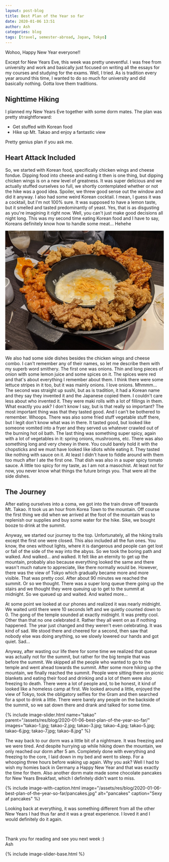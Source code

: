 ```yaml
---
layout: post-blog
title: Best Plan of the Year so far
date: 2020-01-06 13:51
author: Ash
categories: blog
tags: [travel, semester-abroad, Japan, Tokyo]
---
```


Wohoo, Happy New Year everyone!!

Except for New Years Eve, this week was pretty uneventful. I was free from university and work and basically just focused on writing all the essays for my courses and studying for the exams. Well, I tried. As is tradition every year around this time, I wanted to do so much for university and did basically nothing. Gotta love them traditions.

## Nighttime Hiking

I planned my New Years Eve together with some dorm mates. The plan was pretty straightforward:

- Get stuffed with Korean food
- Hike up Mt. Takao and enjoy a fantastic view

Pretty genius plan if you ask me.

## Heart Attack Included

So, we started with Korean food, specifically chicken wings and cheese fondue. Dipping food into cheese and eating it then is one thing, but dipping chicken wings is on a new level of greatness. It was super delicious and we actually stuffed ourselves so full, we shortly contemplated whether or not the hike was a good idea. Spoiler, we threw good sense out the window and did it anyway. I also had some weird Korean cocktail. I mean, I guess it was a cocktail, but I'm not 100% sure. It was supposed to have a lemon taste, but it smelled and tasted predominantly of yeast. Yes, that is as disgusting as you're imagining it right now. Well, you can't just make good decisions all night long. This was my second time eating Korean food and I have to say, Koreans definitely know how to handle some meat... Hehehe

![chicken-wings](/assets/res/blog/2020-01-06-best-plan-of-the-year-so-far/chicken-wings.jpg)

We also had some side dishes besides the chicken wings and cheese combo. I can't remember any of their names, so let me describe them with my superb word smithery. The first one was onions. Thin and long pieces of onion with some lemon juice and some spices on it. The spices were red and that's about everything I remember about them. I think there were some lettuce stripes in it too, but it was mainly onions. I love onions. Mhmmm... The second was straight up sushi, but as is tradition, it had a Korean name and they say they invented it and the Japanese copied them. I couldn't care less about who invented it. They were maki rolls with a lot of fillings in them. What exactly you ask? I don't know I say, but is that really so important? The most important thing was that they tasted good. And I can't be bothered to remember. Whoops. There was also some fried stuff vegetable stuff there, but I legit don't know what was in there. It tasted good, but looked like someone vomited into a fryer and they served us whatever crawled out of the burning hot oil bath. The last thing was something super spicy, again with a lot of vegetables in it: spring onions, mushrooms, etc. There was also something long and very chewy in there. You could barely hold it with the chopsticks and we must have looked like idiots while eating it. They tasted like nothing with sauce on it. At least I didn't have to fiddle around with them too much after I ate the first one. That dish was also in a super spicy tomato sauce. A little too spicy for my taste, as I am not a masochist. At least not for now, you never know what things the future brings you. That were all the side dishes.

## The Journey

After eating ourselves into a coma, we got into the train drove off towards Mt. Takao. It took us an hour from Korea Town to the mountain. Off course the first thing we did when we arrived at the foot of the mountain was to replenish our supplies and buy some water for the hike. Sike, we bought booze to drink at the summit.

Anyway, we started our journey to the top. Unfortunately, all the hiking trails except the first one were closed. This also included all the fun ones. You know, the ones without lights, where it is dangerous and people can get lost or fall of the side of the way into the abyss. So we took the boring path and walked. And walked... and walked. It felt like an eternity to get up the mountain, probably also because everything looked the same and there wasn't much nature to appreciate, like there normally would be. However, there was the view of Tokyo which gradually became more and more visible. That was pretty cool. After about 90 minutes we reached the summit. Or so we thought. There was a super long queue there going up the stairs and we thought they were queuing up to get to the summit at midnight. So we queued up and waited. And waited more...

At some point we looked at our phones and realized it was nearly midnight. We waited until there were 10 seconds left and we quietly counted down to 0. The gong of the temple sounded at exactly midnight. It was pretty cool. Other than that no one celebrated it. Rather they all went on as if nothing happened. The year just changed and they weren't even celebrating. It was kind of sad. We stood there and cheered for a second, then saw that nobody else was doing anything, so we slowly lowered our hands and got quiet. Sad...

Anyway, after wasting our life there for some time we realized that queue was actually not for the summit, but rather for the big temple that was before the summit. We skipped all the people who wanted to go to the temple and went ahead towards the summit. After some more hiking up the mountain, we finally reached the summit. People were sitting there on picnic blankets and eating their food and drinking and a lot of them were also freezing to death. There were a lot of people and, to be honest, it kind of looked like a homeless camp at first. We looked around a little, enjoyed the view of Tokyo, took the obligatory selfies for the Gram and then searched for a spot to drink a little. There were barely any people on the backside of the summit, so we sat down there and drank and talked for some time.

{% include image-slider.html name="takao" parent="/assets/res/blog/2020-01-06-best-plan-of-the-year-so-far/" images="takao-1.jpg; takao-2.jpg; takao-3.jpg; takao-4.jpg; takao-5.jpg; takao-6.jpg; takao-7.jpg; takao-8.jpg" %}

The way back to our dorm was a little bit of a nightmare. It was freezing and we were tired. And despite hurrying up while hiking down the mountain, we only reached our dorm after 5 am. Completely done with everything and freezing to the core, I laid down in my bed and went to sleep. For a whooping three hours before waking up again. Why you ask? Well I had to wish my homies back in Germany a Happy New Year and that was exactly the time for them. Also another dorm mate made some chocolate pancakes for New Years Breakfast, which I definitely didn't want to miss.

{% include image-with-caption.html image="/assets/res/blog/2020-01-06-best-plan-of-the-year-so-far/pancakes.jpg" alt="pancakes" caption="Sexy af pancakes" %}

Looking back at everything, it was something different from all the other New Years I had thus far and it was a great experience. I loved it and I would definitely do it again.

&nbsp;

Thank you for reading and see you next week :)  
Ash

{% include image-slider-base.html %}
